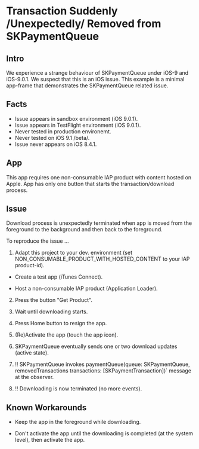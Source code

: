 # Transaction Suddenly /Unexpectedly/ Removed from SKPaymentQueue

## Intro
We experience a strange behaviour of SKPaymentQueue under iOS-9 and iOS-9.0.1. We suspect that this is an iOS issue. 
This example is a minimal app-frame that demonstrates the SKPaymentQueue related issue.


## Facts
* Issue appears in sandbox environment (iOS 9.0.1).
* Issue appears in TestFlight environment (iOS 9.0.1).
* Never tested in production environemt.
* Never tested on iOS 9.1 /beta/.
* Issue never appears on iOS 8.4.1.

## App
This app requires one non-consumable IAP product with content hosted on Apple. 
App has only one button that starts the transaction/download process. 

## Issue
Download process is unexpectedly terminated when app is moved from the foreground to the background and then back to the foreground.

To reproduce the issue ...

1. Adapt this project to your dev. environment (set NON_CONSUMABLE_PRODUCT_WITH_HOSTED_CONTENT to your IAP product-id).

* Create a test app (iTunes Connect).

* Host a non-consumable IAP product (Application Loader).

2. Press the button "Get Product".

3. Wait until downloading starts.

4. Press Home button to resign the app.

5. (Re)Activate the app (touch the app icon).

6. SKPaymentQueue eventually sends one or two download updates (active state).
 
7. !! SKPaymentQueue invokes paymentQueue(queue: SKPaymentQueue, removedTransactions transactions: [SKPaymentTransaction])` message at the observer.

8. !! Downloading is now terminated (no more events).


## Known Workarounds

* Keep the app in the foreground while downloading.

* Don't activate the app until the downloading is completed (at the system level), then activate the app.
